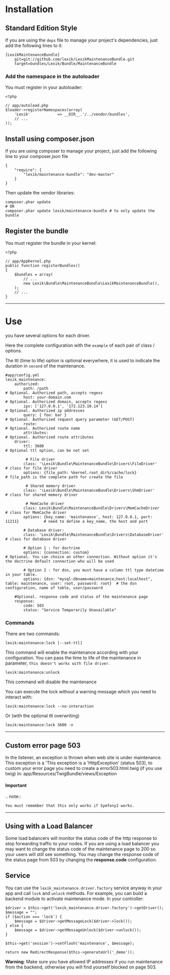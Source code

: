 Installation
============

## Standard Edition Style

If you are using the `deps` file to manage your project's dependencies,
just add the following lines to it:

    [LexikMaintenanceBundle]
        git=git://github.com/lexik/LexikMaintenanceBundle.git
        target=bundles/Lexik/Bundle/MaintenanceBundle

### Add the namespace in the autoloader

You must register in your autoloader:


    <?php
    
    // app/autoload.php    
    $loader->registerNamespaces(array(
        'Lexik'            => __DIR__.'/../vendor/bundles',
        // ...
    ));


## Install using composer.json

If you are using composer to manage your project, just add the following
line to your composer.json file

    {
        "require": {
        	"lexik/maintenance-bundle": "dev-master" 
        }
    }

Then update the vendor libraries:

```shell
composer.phar update
# OR
composer.phar update lexik/maintenance-bundle # to only update the bundle
```


## Register the bundle

You must register the bundle in your kernel:

    <?php
    
    // app/AppKernel.php    
    public function registerBundles()
    {
        $bundles = array(    
            // ...    
            new Lexik\Bundle\MaintenanceBundle\LexikMaintenanceBundle(),
        );    
        // ...
    }

-----------------------

Use
===

you have several options for each driver.

Here the complete configuration with the `example` of each pair of class / options.

The ttl (time to life) option is optional everywhere, it is used to indicate the duration in `second` of the maintenance.

    #app/config.yml
    lexik_maintenance:
        authorized:
            path: /path                                                         # Optional. Authorized path, accepts regexs
            host: your-domain.com                                               # Optional. Authorized domain, accepts regexs
            ips: ['127.0.0.1', '172.123.10.14']                                 # Optional. Authorized ip addresses
            query: { foo: bar }                                                 # Optional. Authorized request query parameter (GET/POST)
            route:                                                              # Optional. Authorized route name
            attributes:                                                         # Optional. Authorized route attributes
        driver:      
            ttl: 3600                                                                  # Optional ttl option, can be not set
                                                                              
             # File driver    
            class: '\Lexik\Bundle\MaintenanceBundle\Drivers\FileDriver'                # class for file driver 
            options: {file_path: %kernel.root_dir%/cache/lock}                         # file_path is the complete path for create the file
             
             # Shared memory driver
            class: '\Lexik\Bundle\MaintenanceBundle\Drivers\ShmDriver'                 # class for shared memory driver 
             
             # MemCache driver
            class: Lexik\Bundle\MaintenanceBundle\Drivers\MemCacheDriver               # class for MemCache driver 
            options: {key_name: 'maintenance', host: 127.0.0.1, port: 11211}           # need to define a key_name, the host and port
      
            # Database driver:               
            class: 'Lexik\Bundle\MaintenanceBundle\Drivers\DatabaseDriver'             # class for database driver
            
            # Option 1 : for doctrine   
            options: {connection: custom}                                            # Optional. You can choice an other connection. Without option it's the doctrine default connection who will be used
            
            # Option 2 : for dsn, you must have a column ttl type datetime in your table.
            options: {dsn: "mysql:dbname=maintenance;host:localhost", table: maintenance, user: root, password: root}  # the dsn configuration, name of table, user/password 

        #Optional. response code and status of the maintenance page
        response:
            code: 503 
            status: "Service Temporarily Unavailable"    
     
     
### Commands

There are two commands:

    lexik:maintenance:lock [--set-ttl]

This command will enable the maintenance according with your configuration. You can pass the time to life of the maintenance in parameter, ``this doesn't works with file driver``.

    lexik:maintenance:unlock

This command will disable the maintenance

You can execute the lock without a warning message which you need to interact with:
    
    lexik:maintenance:lock --no-interaction

Or (with the optional ttl overwriting)

    lexik:maintenance:lock 3600 -n

         
---------------------

Custom error page 503
---------------------

In the listener, an exception is thrown when web site is under maintenance. This exception is a 'This exception is a 'HttpException' (status 503), to custom your error page
 you need to create a error503.html.twig (if you use twig) in:
    app/Resources/TwigBundle/views/Exception   
        
#### Important

.. note::

    You must remember that this only works if Symfony2 works.        
    
----------------------

Using with a Load Balancer
---------------------
Some load balancers will monitor the status code
of the http response to stop forwarding traffic
to your nodes.  If you are using a load balancer
you may want to change the status code of the
maintenance page to 200 so your users will still see
something. You may change the response code of the status page from 503 by changing the **response.code** configuration.


Service
--------

You can use the ``lexik_maintenance.driver.factory`` service anyway in your app and call ``lock`` and ``unlock`` methods.
For example, you can build a backend module to activate maintenance mode.
In your controller:

    $driver = $this->get('lexik_maintenance.driver.factory')->getDriver();
    $message = "";
    if ($action === 'lock') {
        $message = $driver->getMessageLock($driver->lock());
    } else {
        $message = $driver->getMessageUnlock($driver->unlock());
    }

    $this->get('session')->setFlash('maintenance', $message);

    return new RedirectResponse($this->generateUrl('_demo'));
        
        
**Warning**: Make sure you have allowed IP addresses if you run maintenance from the backend, otherwise you will find yourself blocked on page 503.
